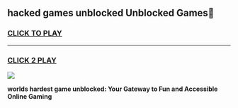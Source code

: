 
## hacked games unblocked Unblocked Games👋
<h3>
<a href="https://premium.freeplayer.one?title=hacked_games_unblocked&ref=16F">CLICK TO PLAY</a></h3>
<hr>

<h3>
<a href="https://premium.freeplayer.one?title=hacked_games_unblocked&ref=16F">CLICK 2 PLAY</a>
  
</h3>

<a href="https://premium.freeplayer.one?title=hacked_games_unblocked&ref=16F/"><img src="https://clearcache.store/games.png"></a>


**worlds hardest game unblocked: Your Gateway to Fun and Accessible Online Gaming**
